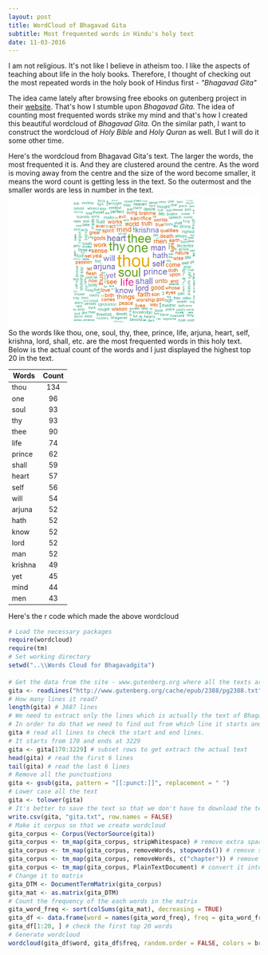 ```yaml
---
layout: post
title: WordCloud of Bhagavad Gita
subtitle: Most frequented words in Hindu's holy text
date: 11-03-2016
---
```


I am not religious. It's not like I believe in atheism too. I like the aspects of teaching about life in the holy books. Therefore,
I thought of checking out the most repeated words in the holy book of Hindus first - _"Bhagavad Gita"_

The idea came lately after browsing free ebooks on gutenberg project in their [website](www.gutenberg.org). That's how I stumble
upon _Bhagavad Gita._ The idea of counting most frequented words strike my mind and that's how I created this beautiful wordcloud of
_Bhagavad Gita._ On the similar path, I want to construct the wordcloud of _Holy Bible_ and _Holy Quran_ as well. But I will do it some other time. 

Here's the wordcloud from Bhagavad Gita's text. The larger the words, the most frequented it is. And they are clustered around
the centre. As the word is moving away from the centre and the size of the word become smaller, it means the word count is getting less
in the text. So the outermost and the smaller words are less in number in the text.
![alt text](https://github.com/loiyumba/loiyumba.github.io/blob/master/img/wordcloud.png "Wordcloud")
So the words like thou, one, soul, thy, thee, prince, life, arjuna, heart, self, krishna, lord, shall, etc. are the most frequented words
in this holy text. Below is the actual count of the words and I just displayed the highest top 20 in the text. 

| Words        | Count          |
| ------------- |:-------------:|
| thou     | 134 |
| one      | 96      |
| soul | 93      |
| thy | 93 |
| thee | 90 |
| life | 74 |
| prince | 62 |
| shall | 59 |
| heart | 57 |
| self | 56 |
| will | 54 |
| arjuna | 52 |
| hath | 52 |
| know | 52 |
| lord | 52 |
| man | 52 | 
| krishna | 49 |
| yet | 45 |
| mind | 44 |
| men | 43 |

Here's the r code which made the above wordcloud
```r
# Load the necessary packages
require(wordcloud)
require(tm)
# Set working directory
setwd("..\\Words Cloud for Bhagavadgita")

# Get the data from the site - www.gutenberg.org where all the texts are available for free
gita <- readLines("http://www.gutenberg.org/cache/epub/2388/pg2388.txt")
# How many lines it read?
length(gita) # 3687 lines
# We need to extract only the lines which is actually the text of Bhagavadgita, and remove other notes
# In order to do that we need to find out from which line it starts and in which line it ends
gita # read all lines to check the start and end lines. 
# It starts from 170 and ends at 3229
gita <- gita[170:3229] # subset rows to get extract the actual text
head(gita) # read the first 6 lines
tail(gita) # read the last 6 lines
# Remove all the punctuations
gita <- gsub(gita, pattern = "[[:punct:]]", replacement = " ")
# Lower case all the text
gita <- tolower(gita)
# It's better to save the text so that we don't have to download the text everytime we run this code
write.csv(gita, "gita.txt", row.names = FALSE)
# Make it corpus so that we create wordcloud
gita_corpus <- Corpus(VectorSource(gita))
gita_corpus <- tm_map(gita_corpus, stripWhitespace) # remove extra spaces in the text
gita_corpus <- tm_map(gita_corpus, removeWords, stopwords()) # remove stopwords
gita_corpus <- tm_map(gita_corpus, removeWords, c("chapter")) # remove the word 'chapter'
gita_corpus <- tm_map(gita_corpus, PlainTextDocument) # convert it into plain text document
# Change it to matrix
gita_DTM <- DocumentTermMatrix(gita_corpus) 
gita_mat <- as.matrix(gita_DTM)
# Count the frequency of the each words in the matrix
gita_word_freq <- sort(colSums(gita_mat), decreasing = TRUE) 
gita_df <- data.frame(word = names(gita_word_freq), freq = gita_word_freq) # change it into data frame
gita_df[1:20, ] # check the first top 20 words
# Generate wordcloud
wordcloud(gita_df$word, gita_df$freq, random.order = FALSE, colors = brewer.pal(6, "Dark2"), max.words = Inf)
```
